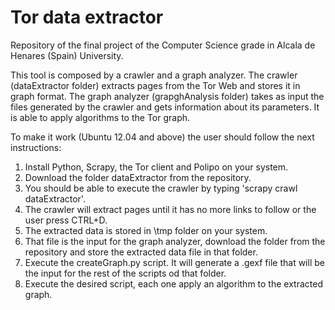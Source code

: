 # Tor data extractor

Repository of the final project of the Computer Science grade in Alcala de Henares (Spain) University.

This tool is composed by a crawler and a graph analyzer. The crawler (dataExtractor folder) extracts pages from the Tor Web and stores it in graph format. The graph analyzer (grapghAnalysis folder) takes as input the files generated by the crawler and gets information about its parameters. It is able to apply algorithms to the Tor graph.

To make it work (Ubuntu 12.04 and above) the user should follow the next instructions:

1. Install Python, Scrapy, the Tor client and Polipo on your system.
2. Download the folder dataExtractor from the repository. 
3. You should be able to execute the crawler by typing 'scrapy crawl dataExtractor'.
4. The crawler will extract pages until it has no more links to follow or the user press CTRL+D.
5. The extracted data is stored in \tmp folder on your system.
6. That file is the input for the graph analyzer, download the folder from the repository and store the extracted data file in that folder. 
7. Execute the createGraph.py script. It will generate a .gexf file that will be the input for the rest of the scripts od that folder.
8. Execute the desired script, each one apply an algorithm to the extracted graph.
